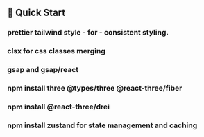  

 

## 🚀 Quick Start

### prettier tailwind style - for - consistent styling.

### clsx for css classes merging

### gsap and gsap/react

### npm install three @types/three @react-three/fiber

### npm install @react-three/drei

### npm install zustand for state management and caching
